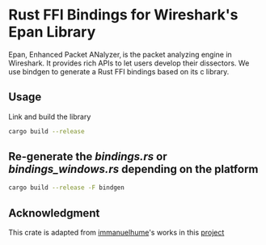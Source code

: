 # Rust FFI Bindings for Wireshark's Epan Library

Epan, Enhanced Packet ANalyzer, is the packet analyzing engine in Wireshark. It provides rich APIs to let users develop their dissectors.
We use bindgen to generate a Rust FFI bindings based on its c library.


## Usage

Link and build the library
```bash
cargo build --release
```

## Re-generate the _bindings.rs_ or _bindings_windows.rs_ depending on the platform

```bash
cargo build --release -F bindgen
```

## Acknowledgment

This crate is adapted from [immanuelhume](https://github.com/immanuelhume)'s works in this [project](https://github.com/ghpr-asia/wsdf/tree/main/epan-sys)

